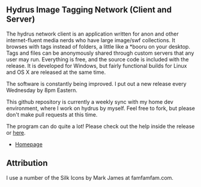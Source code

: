 ## Hydrus Image Tagging Network (Client and Server)

The hydrus network client is an application written for anon and other internet-fluent media nerds who have large image/swf collections. It browses with tags instead of folders, a little like a *booru on your desktop. Tags and files can be anonymously shared through custom servers that any user may run. Everything is free, and the source code is included with the release. It is developed for Windows, but fairly functional builds for Linux and OS X are released at the same time.

The software is constantly being improved. I put out a new release every Wednesday by 8pm Eastern.

This github repository is currently a weekly sync with my home dev environment, where I work on hydrus by myself. Feel free to fork, but please don't make pull requests at this time.

The program can do quite a lot! Please check out the help inside the release or [here](http://hydrusnetwork.github.io/hydrus/help).

* [Homepage](http://hydrusnetwork.github.io/hydrus/)

## Attribution

I use a number of the Silk Icons by Mark James at famfamfam.com.
